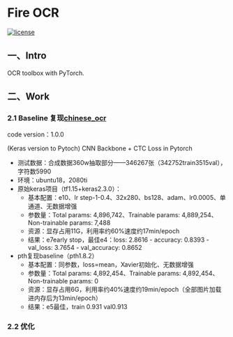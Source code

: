 # Fire OCR

[![license](https://img.shields.io/github/license/mashape/apistatus.svg?maxAge=2592000)](https://github.com/fire717/FireOCR/blob/main/LICENSE)

## 一、Intro
OCR toolbox with PyTorch.


## 二、Work

### 2.1 Baseline 复现[chinese_ocr](https://github.com/YCG09/chinese_ocr) 
code version：1.0.0

(Keras version to Pytoch)
CNN Backbone + CTC Loss in Pytorch

* 测试数据：合成数据360w抽取部分——346267张（342752train3515val），字符数5990
* 环境：ubuntu18，2080ti
* 原始keras项目（tf1.15+keras2.3.0）：
	* 基本配置：e10、lr step-1-0.4、32x280、bs128、adam、lr0.0005、单通道、无数据增强
	* 参数量：Total params: 4,896,742、Trainable params: 4,889,254、Non-trainable params: 7,488
	* 资源：显存占用11G，利用率约60%速度约17min/epoch
	* 结果：e7early stop，最佳e4：loss: 2.8616 - accuracy: 0.8393 - val_loss: 3.7654 - val_accuracy: 0.8652
* pth复现baseline（pth1.8.2）
	* 基本配置：同参数，loss=mean，Xavier初始化、无数据增强
	* 参数量：Total params: 4,892,454、Trainable params: 4,892,454、Non-trainable params: 0
	* 资源：显存占用6G，利用率约40%速度约19min/epoch（全部图片加载进内存后为13min/epoch）
	* 结果：e5最佳，train 0.931 val0.913


### 2.2 优化